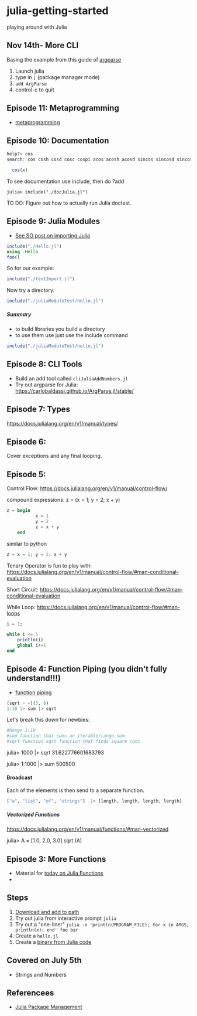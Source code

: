 # julia-getting-started
playing around with Julia

## Nov 14th- More CLI
Basing the example from this guide of [argparse](https://carlobaldassi.github.io/ArgParse.jl/stable/)
1.  Launch julia
2.  type in `]` (package manager mode)
3.  `add ArgParse`
4.  control-c to quit



## Episode 11: Metaprogramming

* [metaprogramming](https://docs.julialang.org/en/v1/manual/metaprogramming/)

## Episode 10: Documentation

```julia
help?> cos
search: cos cosh cosd cosc cospi acos acosh acosd sincos sincosd sincospi const close closewrite isconst copysign chopsuffix MathConstants coalesce

  cos(x)

```

To see documentation use include, then do ?add

```julia> include("./docJulia.jl")```

TO DO:  Figure out how to actually run Julia doctest.

## Episode 9:  Julia Modules

* [See SO post on importing Julia](https://stackoverflow.com/questions/37200025/how-to-import-custom-module-in-julia)
```julia
include("./Hello.jl")
using .Hello
foo()
```

So for our example:

```julia
include("./testImport.jl")
```

Now try a directory:
```julia
include("./juliaModuleTest/hello.jl")
```

##### Summary

* to build libraries you build a directory
* to use them use just use the include command
```julia
include("./juliaModuleTest/hello.jl")
```



## Episode 8:  CLI Tools

* Build an add tool called `cliJuliaAddNumbers.jl`
* Try out argparse for Julia:  https://carlobaldassi.github.io/ArgParse.jl/stable/

## Episode 7:  Types

https://docs.julialang.org/en/v1/manual/types/


## Episode 6:

Cover exceptions and any final looping.

## Episode 5:

Control Flow:  https://docs.julialang.org/en/v1/manual/control-flow/

compound expressions:  z = (x = 1; y = 2; x + y)
```julia
z = begin
           x = 1
           y = 2
           z = x + y
    end
```
similar to python
```python
z = x = 1; y = 2; x + y
```

Tenary Operator is fun to play with:  https://docs.julialang.org/en/v1/manual/control-flow/#man-conditional-evaluation


Short Circuit:  https://docs.julialang.org/en/v1/manual/control-flow/#man-conditional-evaluation

While Loop:  https://docs.julialang.org/en/v1/manual/control-flow/#man-loops

```julia
i = 1;

while i <= 5
    println(i)
    global i+=1
end
```



## Episode 4:  Function Piping (you didn't fully understand!!!)

* [function piping](https://docs.julialang.org/en/v1/manual/functions/#Function-composition-and-piping)

```julia
(sqrt ∘ +)(3, 6)
1:10 |> sum |> sqrt
```

Let's break this down for newbies:

```julia
#Range 1:10
#sum function that sums an iterable/range sum
#sqrt function sqrt function that finds square root
```

julia> 1000 |> sqrt
31.622776601683793

julia> 1:1000 |> sum
500500

#### Broadcast

Each of the elements is then send to a separate function.

```julia
["a", "list", "of", "strings"] .|> [length, length, length, length]
```
##### Vectorized Functions

https://docs.julialang.org/en/v1/manual/functions/#man-vectorized

julia> A = [1.0, 2.0, 3.0]
sqrt.(A)

## Episode 3:  More Functions

* Material for [today on Julia Functions](https://docs.julialang.org/en/v1/manual/functions/)  
* 

## Steps
1.  [Download and add to path](https://julialang.org/downloads/platform/#linux_and_freebsd)
2.  Try out julia from interactive prompt `julia`
3.  Try out a "one-liner" `julia -e 'println(PROGRAM_FILE); for x in ARGS; println(x); end' foo bar`
4.  Create a `hello.jl`
5.  Create a [binary from Julia code](https://docs.juliahub.com/PackageCompiler/MMV8C/1.2.1/devdocs/binaries_part_2.html)

## Covered on July 5th

* Strings and Numbers

## Referencees

* [Julia Package Management](https://docs.julialang.org/en/v1/stdlib/Pkg/)